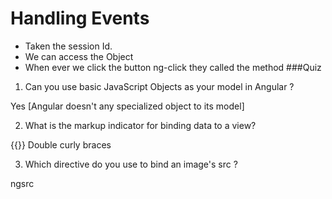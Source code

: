 # Handling Events
- Taken the session Id.
- We can access the Object
- When ever we click the button  ng-click they called the method
###Quiz

1. Can you use basic JavaScript Objects as your model in Angular ?

Yes [Angular doesn't any specialized object to its model]

2. What is the markup indicator for binding data to a view?

{{}} Double curly braces

3. Which directive do you use to bind an image's src ?

ngsrc

